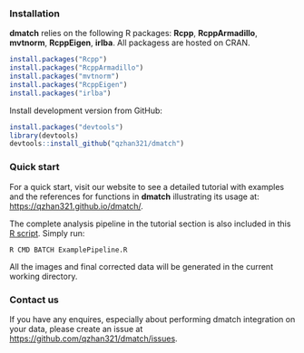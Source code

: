 ### Installation

**dmatch** relies on the following R packages: **Rcpp**, **RcppArmadillo**, **mvtnorm**, **RcppEigen**, **irlba**. All packagess are hosted on CRAN.

```r
install.packages("Rcpp")
install.packages("RcppArmadillo")
install.packages("mvtnorm")
install.packages("RcppEigen")
install.packages("irlba")
```

Install development version from GitHub:

```r
install.packages("devtools")
library(devtools)
devtools::install_github("qzhan321/dmatch")
```

### Quick start
For a quick start, visit our website to see a detailed tutorial with examples and the references for functions in **dmatch** illustrating its usage at:
https://qzhan321.github.io/dmatch/.

The complete analysis pipeline in the tutorial section is also included in this 
[R script](https://github.com/qzhan321/dmatch/blob/master/ExamplePipeline.R). 
Simply run:
```
R CMD BATCH ExamplePipeline.R
```
All the images and final corrected data will be generated in the current working directory. 

### Contact us
If you have any enquires, especially about performing dmatch integration on your data, please create an issue at https://github.com/qzhan321/dmatch/issues. 



